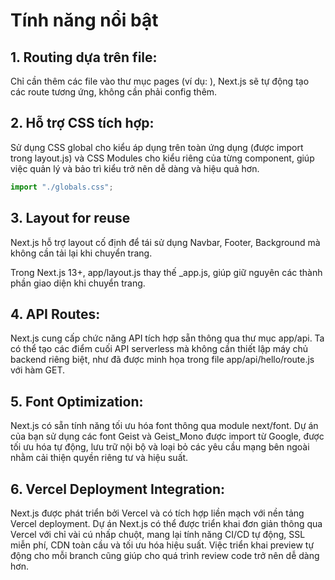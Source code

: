 # **Tính năng nổi bật**

## 1. Routing dựa trên file:
Chỉ cần thêm các file vào thư mục pages (ví dụ: ), Next.js sẽ tự động tạo các route tương ứng, không cần phải config thêm.

## 2. Hỗ trợ CSS tích hợp:
Sử dụng CSS global cho kiểu áp dụng trên toàn ứng dụng (được import trong layout.js) và CSS Modules cho kiểu riêng của từng component, giúp việc quản lý và bảo trì kiểu trở nên dễ dàng và hiệu quả hơn.

```javascript
import "./globals.css";
```

## 3. Layout for reuse
Next.js hỗ trợ layout cố định để tái sử dụng Navbar, Footer, Background mà không cần tải lại khi chuyển trang.

Trong Next.js 13+, app/layout.js thay thế _app.js, giúp giữ nguyên các thành phần giao diện khi chuyển trang.


## 4. API Routes:
Next.js cung cấp chức năng API tích hợp sẵn thông qua thư mục app/api. Ta có thể tạo các điểm cuối API serverless mà không cần thiết lập máy chủ backend riêng biệt, như đã được minh họa trong file app/api/hello/route.js với hàm GET.


## 5. Font Optimization:
Next.js có sẵn tính năng tối ưu hóa font thông qua module next/font. Dự án của bạn sử dụng các font Geist và Geist_Mono được import từ Google, được tối ưu hóa tự động, lưu trữ nội bộ và loại bỏ các yêu cầu mạng bên ngoài nhằm cải thiện quyền riêng tư và hiệu suất.


## 6. Vercel Deployment Integration:
Next.js được phát triển bởi Vercel và có tích hợp liền mạch với nền tảng Vercel deployment. Dự án Next.js có thể được triển khai đơn giản thông qua Vercel với chỉ vài cú nhấp chuột, mang lại tính năng CI/CD tự động, SSL miễn phí, CDN toàn cầu và tối ưu hóa hiệu suất. Việc triển khai preview tự động cho mỗi branch cũng giúp cho quá trình review code trở nên dễ dàng hơn.